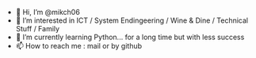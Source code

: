 - 👋 Hi, I’m @mikch06
- 👀 I’m interested in ICT / System Endingeering / Wine & Dine / Technical Stuff / Family
- 🌱 I’m currently learning Python... for a long time but with less success
- 📫 How to reach me : mail or by github

<!---
mikch06/mikch06 is a ✨ special ✨ repository because its `README.md` (this file) appears on your GitHub profile.
You can click the Preview link to take a look at your changes.
--->
